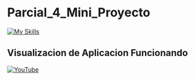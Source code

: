 # Parcial_4_Mini_Proyecto
[![My Skills](https://skillicons.dev/icons?i=html,bootstrap,mysql,php)](https://skillicons.dev)

## Visualizacion de Aplicacion Funcionando
<a href="https://youtu.be/XguK9COR38A"><img alt="YouTube" src="https://img.shields.io/badge/YouTube-LINK-red"></a>

